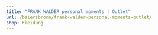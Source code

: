```yaml
---
title: "FRANK WALDER personal moments | Outlet"
url: /baiersbronn/frank-walder-personal-moments-outlet/
shop: Kleidung
---
```

